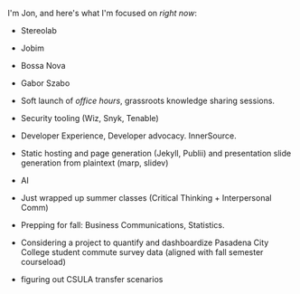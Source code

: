 I'm Jon, and here's what I'm focused on *right now*:

- Stereolab
- Jobim
- Bossa Nova
- Gabor Szabo
- Soft launch of *office hours*, grassroots knowledge sharing sessions.
- Security tooling (Wiz, Snyk, Tenable)
- Developer Experience, Developer advocacy. InnerSource.
- Static hosting and page generation (Jekyll, Publii) and presentation slide generation from plaintext (marp, slidev)
- AI

- Just wrapped up summer classes (Critical Thinking + Interpersonal Comm)
- Prepping for fall: Business Communications, Statistics.
- Considering a project to quantify and dashboardize Pasadena City College student commute survey data (aligned with fall semester courseload)
- figuring out CSULA transfer scenarios
